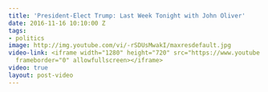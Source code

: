 ```yaml
---
title: 'President-Elect Trump: Last Week Tonight with John Oliver'
date: 2016-11-16 10:10:00 Z
tags:
- politics
image: http://img.youtube.com/vi/-rSDUsMwakI/maxresdefault.jpg
video-link: <iframe width="1280" height="720" src="https://www.youtube.com/embed/-rSDUsMwakI?rel=0"
  frameborder="0" allowfullscreen></iframe>
video: true
layout: post-video
---
```


